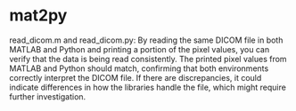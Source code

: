 # mat2py

read_dicom.m and read_dicom.py:
By reading the same DICOM file in both MATLAB and Python and printing a portion of the pixel values, 
you can verify that the data is being read consistently. The printed pixel values from MATLAB and Python should match, 
confirming that both environments correctly interpret the DICOM file. If there are discrepancies, 
it could indicate differences in how the libraries handle the file, which might require further investigation.

